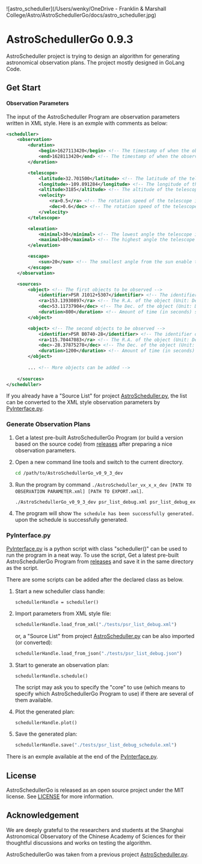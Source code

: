 ![astro_scheduller](/Users/wenky/OneDrive - Franklin & Marshall College/Astro/AstroSchedullerGo/docs/astro_scheduller.jpg)

# AstroSchedullerGo 0.9.3

AstroScheduller project is trying to design an algorithm for generating astronomical observation plans. The project mostly designed in GoLang Code. 

## Get Start

#### Observation Parameters

The input of the AstroScheduller Program are observation parameters written in XML style. Here is an exmple with comments as below:

```xml
<scheduller>
    <observation>
        <duration>
            <begin>1627113420</begin> <!-- The timestamp of when the observation begins -->
            <end>1628113420</end> <!-- The timestamp of when the observation ends -->
        </duration>

        <telescope>
            <latitude>32.701500</latitude> <!-- The latitude of the telescope on Earth -->
            <longitude>-109.891284</longitude> <!-- The longitude of the telescope on Earth -->
            <altitude>3185</altitude> <!-- The altitude of the telescope on Earth -->
            <velocity>
                <ra>0.5</ra> <!-- The rotation speed of the telescope in R.A. direction -->
                <dec>0.6</dec> <!-- The rotation speed of the telescope in Dec. direction -->
            </velocity>
        </telescope>

        <elevation>
            <minimal>30</minimal> <!-- The lowest angle the telescope is able to operate -->
            <maximal>80</maximal> <!-- The highest angle the telescope is able to operate -->
        </elevation>

        <escape>
            <sun>20</sun> <!-- The smallest angle from the sun enable the telescope to operate -->
        </escape>
    </observation>

    <sources>
        <object> <!-- The first objects to be observed -->
            <identifier>PSR J1012+5307</identifier> <!-- The identifier of the object -->
            <ra>153.13930897</ra> <!-- The R.A. of the object (Unit: Degree) -->
            <dec>53.11737904</dec> <!-- The Dec. of the object (Unit: Degree) -->
            <duration>800</duration> <!-- Amount of time (in seconds) spending on observing the object -->
        </object>

        <object> <!-- The second objects to be observed -->
            <identifier>PSR B0740-28</identifier> <!-- The identifier of the object -->
            <ra>115.70447083</ra> <!-- The R.A. of the object (Unit: Degree) -->
            <dec>-28.37875278</dec> <!-- The Dec. of the object (Unit: Degree) -->
            <duration>1200</duration> <!-- Amount of time (in seconds) spending on observing the object -->
        </object>
      
      	... <!-- More objects can be added -->
      
    </sources>
</scheduller>
```

If you already have a "Source List" for project [AstroScheduller.py](https://github.com/xiawenke/AstroScheduller), the list can be converted to the XML style observation parameters by [PyInterface.py](https://github.com/xiawenke/AstroSchedullerGo/blob/Dev/PyInterface.py). 

### Generate Observation Plans

1. Get a latest pre-built AstroSchedullerGo Program (or build a version based on the source code) from [releases](https://github.com/xiawenke/AstroSchedullerGo/releases) after preparing a nice observation parameters. 

2. Open a new command line tools and switch to the current directory.

   ```bash
   cd /path/to/AstroSchedullerGo_v0_9_3_dev
   ```

3. Run the program by command `./AstroScheduller_vx_x_x_dev [PATH TO OBSERVATION PARAMETER.xml] [PATH TO EXPORT.xml]`.

   ```bash
   ./AstroSchedullerGo_v0_9_3_dev psr_list_debug.xml psr_list_debug_export.xml
   ```

4. The program will show `The schedule has been successfully generated.` upon the schedule is successfully generated. 

### PyInterface.py

[PyInterface.py](https://github.com/xiawenke/AstroSchedullerGo/blob/Dev/PyInterface.py) is a python script with class "scheduller()" can be used to run the program in a neat way. To use the script, Get a latest pre-built AstroSchedullerGo Program from [releases](https://github.com/xiawenke/AstroSchedullerGo/releases) and save it in the same directory as the script. 

There are some scripts can be added after the declared class as below. 

1. Start a new scheduller class handle:

   ```
   schedullerHandle = scheduller()
   ```

2. Import parameters from XML style file: 

   ```python
   schedullerHandle.load_from_xml("./tests/psr_list_debug.xml")
   ```

   or, a "Source List" from project [AstroScheduller.py](https://github.com/xiawenke/AstroScheduller) can be also imported (or converted):

   ```python
   schedullerHandle.load_from_json("./tests/psr_list_debug.json")
   ```

3. Start to generate an observation plan:

   ```
   schedullerHandle.schedule()
   ```

   The script may ask you to specify the "core" to use (which means to specify which AstroSchedullerGo Program to use) if there are several of them available. 

4. Plot the generated plan:

   ```python
   schedullerHandle.plot()
   ```

5. Save the generated plan: 

   ```python
   schedullerHandle.save("./tests/psr_list_debug_schedule.xml")
   ```

   

There is an exmple available at the end of the [PyInterface.py](https://github.com/xiawenke/AstroSchedullerGo/blob/Dev/PyInterface.py). 

## License

AstroSchedullerGo is released as an open source project under the MIT license. See [LICENSE](https://github.com/xiawenke/AstroSchedullerGo/blob/Dev/LICENSE) for more information. 

## Acknowledgement

We are deeply grateful to the researchers and students at the Shanghai Astronomical Observatory of the Chinese Academy of Sciences for their thoughtful discussions and works on testing the algorithm.

AstroSchedullerGo was taken from a previous project [AstroScheduller.py](https://github.com/xiawenke/AstroScheduller).
